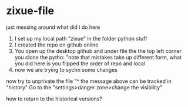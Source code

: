 # zixue-file
just messing around 
what did i do here
1. I set up my local path "zixue" in the folder python stuff
2. I created the repo on github online
3. You open up the desktop github and under file the the top left corner you clone the pytho: "note that mistakes take up different form, what you did here is you flipped the order of repo and local
4. now we are trying to sychn some changes 

now try to unprivate the file
"^ the message above can be tracked in "history" 
Go to the "settings>danger zone>change the visibility"

how to return to the historical versions? 
